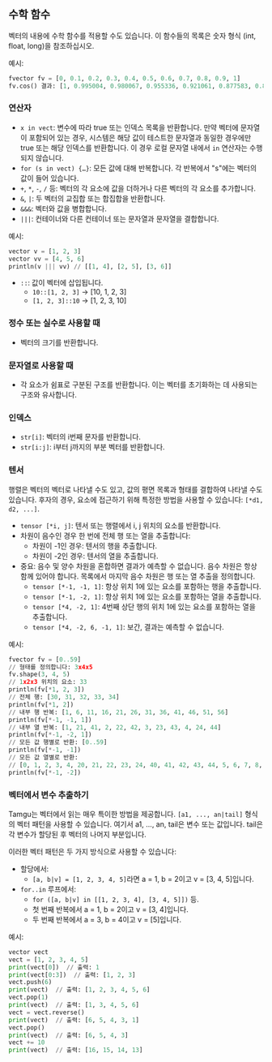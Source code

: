 ## 수학 함수

벡터의 내용에 수학 함수를 적용할 수도 있습니다. 이 함수들의 목록은 숫자 형식 (int, float, long)을 참조하십시오.

예시:
```python
fvector fv = [0, 0.1, 0.2, 0.3, 0.4, 0.5, 0.6, 0.7, 0.8, 0.9, 1]
fv.cos() 결과: [1, 0.995004, 0.980067, 0.955336, 0.921061, 0.877583, 0.825336, 0.764842, 0.696707, 0.62161, 0.540302]
```

### 연산자
- `x in vect`: 변수에 따라 true 또는 인덱스 목록을 반환합니다. 만약 벡터에 문자열이 포함되어 있는 경우, 시스템은 해당 값이 테스트한 문자열과 동일한 경우에만 true 또는 해당 인덱스를 반환합니다. 이 경우 로컬 문자열 내에서 `in` 연산자는 수행되지 않습니다.
- `for (s in vect) {…}`: 모든 값에 대해 반복합니다. 각 반복에서 "s"에는 벡터의 값이 들어 있습니다.
- `+`, `*`, `-`, `/` 등: 벡터의 각 요소에 값을 더하거나 다른 벡터의 각 요소를 추가합니다.
- `&`, `|`: 두 벡터의 교집합 또는 합집합을 반환합니다.
- `&&&`: 벡터와 값을 병합합니다.
- `|||`: 컨테이너와 다른 컨테이너 또는 문자열과 문자열을 결합합니다.

예시:
```python
vector v = [1, 2, 3]
vector vv = [4, 5, 6]
println(v ||| vv) // [[1, 4], [2, 5], [3, 6]]
```

- `::`: 값이 벡터에 삽입됩니다.
  - `10::[1, 2, 3]` → [10, 1, 2, 3]
  - `[1, 2, 3]::10` → [1, 2, 3, 10]

### 정수 또는 실수로 사용할 때
- 벡터의 크기를 반환합니다.

### 문자열로 사용할 때
- 각 요소가 쉼표로 구분된 구조를 반환합니다. 이는 벡터를 초기화하는 데 사용되는 구조와 유사합니다.

### 인덱스
- `str[i]`: 벡터의 i번째 문자를 반환합니다.
- `str[i:j]`: i부터 j까지의 부분 벡터를 반환합니다.

### 텐서
행렬은 벡터의 벡터로 나타낼 수도 있고, 값의 평면 목록과 형태를 결합하여 나타낼 수도 있습니다. 후자의 경우, 요소에 접근하기 위해 특정한 방법을 사용할 수 있습니다: `[*d1, d2, ...]`.
- `tensor [*i, j]`: 텐서 또는 행렬에서 i, j 위치의 요소를 반환합니다.
- 차원이 음수인 경우 한 번에 전체 행 또는 열을 추출합니다:
  - 차원이 -1인 경우: 텐서의 행을 추출합니다.
  - 차원이 -2인 경우: 텐서의 열을 추출합니다.
- 중요: 음수 및 양수 차원을 혼합하면 결과가 예측할 수 없습니다. 음수 차원은 항상 함께 있어야 합니다. 목록에서 마지막 음수 차원은 행 또는 열 추출을 정의합니다.
  - `tensor [*-1, -1, 1]`: 항상 위치 1에 있는 요소를 포함하는 행을 추출합니다.
  - `tensor [*-1, -2, 1]`: 항상 위치 1에 있는 요소를 포함하는 열을 추출합니다.
  - `tensor [*4, -2, 1]`: 4번째 상단 행의 위치 1에 있는 요소를 포함하는 열을 추출합니다.
  - `tensor [*4, -2, 6, -1, 1]`: 보간, 결과는 예측할 수 없습니다.

예시:
```python
fvector fv = [0..59]
// 형태를 정의합니다: 3x4x5
fv.shape(3, 4, 5)
// 1x2x3 위치의 요소: 33
println(fv[*1, 2, 3])
// 전체 행: [30, 31, 32, 33, 34]
println(fv[*1, 2])
// 내부 행 반복: [1, 6, 11, 16, 21, 26, 31, 36, 41, 46, 51, 56]
println(fv[*-1, -1, 1])
// 내부 열 반복: [1, 21, 41, 2, 22, 42, 3, 23, 43, 4, 24, 44]
println(fv[*-1, -2, 1])
// 모든 값 행별로 반환: [0..59]
println(fv[*-1, -1])
// 모든 값 열별로 반환:
// [0, 1, 2, 3, 4, 20, 21, 22, 23, 24, 40, 41, 42, 43, 44, 5, 6, 7, 8, 9, 25, 26, 27, 28, 29, 45, 46, ...]
println(fv[*-1, -2])
```

### 벡터에서 변수 추출하기
Tamgu는 벡터에서 읽는 매우 특이한 방법을 제공합니다. `[a1, ..., an|tail]` 형식의 벡터 패턴을 사용할 수 있습니다. 여기서 a1, ..., an, tail은 변수 또는 값입니다. tail은 각 변수가 할당된 후 벡터의 나머지 부분입니다.

이러한 벡터 패턴은 두 가지 방식으로 사용할 수 있습니다:
- 할당에서:
  - `[a, b|v] = [1, 2, 3, 4, 5]`라면 a = 1, b = 2이고 v = [3, 4, 5]입니다.
- `for..in` 루프에서:
  - `for ([a, b|v] in [[1, 2, 3, 4], [3, 4, 5]])` 등.
  - 첫 번째 반복에서 a = 1, b = 2이고 v = [3, 4]입니다.
  - 두 번째 반복에서 a = 3, b = 4이고 v = [5]입니다.

예시:
```python
vector vect
vect = [1, 2, 3, 4, 5]
print(vect[0])  // 출력: 1
print(vect[0:3])  // 출력: [1, 2, 3]
vect.push(6)
print(vect)  // 출력: [1, 2, 3, 4, 5, 6]
vect.pop(1)
print(vect)  // 출력: [1, 3, 4, 5, 6]
vect = vect.reverse()
print(vect)  // 출력: [6, 5, 4, 3, 1]
vect.pop()
print(vect)  // 출력: [6, 5, 4, 3]
vect += 10
print(vect)  // 출력: [16, 15, 14, 13]
```